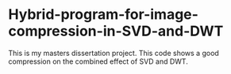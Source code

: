 # Hybrid-program-for-image-compression-in-SVD-and-DWT
This is my masters dissertation project. This code shows a good compression on the combined effect of SVD and DWT.
